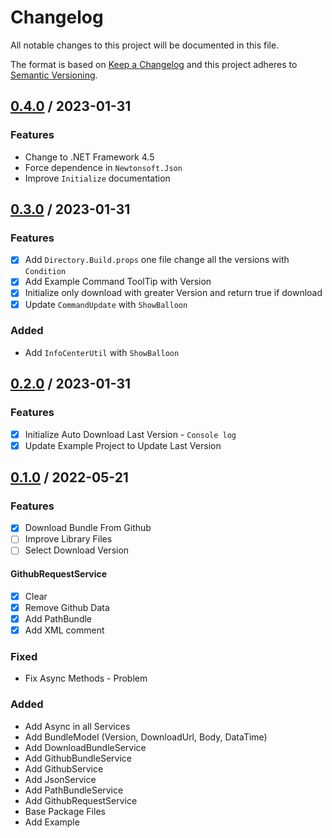 # Changelog
All notable changes to this project will be documented in this file.

The format is based on [Keep a Changelog](http://keepachangelog.com/en/1.0.0/)
and this project adheres to [Semantic Versioning](http://semver.org/spec/v2.0.0.html).

## [0.4.0] / 2023-01-31
### Features
- Change to .NET Framework 4.5 
- Force dependence in `Newtonsoft.Json`
- Improve `Initialize` documentation

## [0.3.0] / 2023-01-31
### Features
- [x] Add `Directory.Build.props` one file change all the versions with `Condition`
- [x] Add Example Command ToolTip with Version
- [x] Initialize only download with greater Version and return true if download
- [x] Update `CommandUpdate` with `ShowBalloon`
### Added
- Add `InfoCenterUtil` with `ShowBalloon`

## [0.2.0] / 2023-01-31
### Features
- [x] Initialize Auto Download Last Version - `Console log`
- [x] Update Example Project to Update Last Version

## [0.1.0] / 2022-05-21
### Features
- [x] Download Bundle From Github
- [ ] Improve Library Files
- [ ] Select Download Version
#### GithubRequestService
- [x] Clear
- [x] Remove Github Data 
- [x] Add PathBundle
- [x] Add XML comment
### Fixed
- Fix Async Methods - Problem
### Added
- Add Async in all Services
- Add BundleModel (Version, DownloadUrl, Body, DataTime)
- Add DownloadBundleService
- Add GithubBundleService
- Add GithubService
- Add JsonService
- Add PathBundleService
- Add GithubRequestService
- Base Package Files
- Add Example

[vNext]: ../../compare/1.0.0...HEAD
[0.4.0]: ../../compare/0.3.0...0.4.0
[0.3.0]: ../../compare/0.2.0...0.3.0
[0.2.0]: ../../compare/0.1.0...0.2.0
[0.1.0]: ../../compare/0.1.0
[1.0.0]: ../../compare/1.0.0